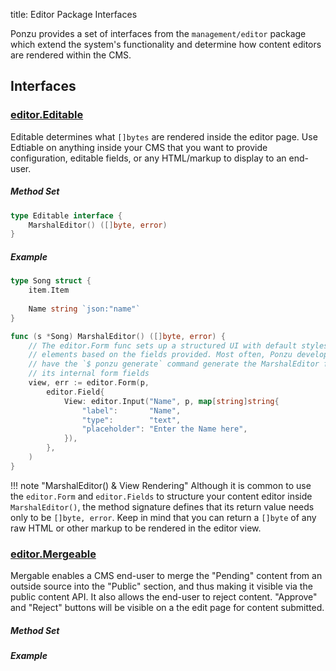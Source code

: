 title: Editor Package Interfaces

Ponzu provides a set of interfaces from the `management/editor` package which extend the system's functionality and determine how content editors are rendered within the CMS.

## Interfaces

### [editor.Editable](https://godoc.org/github.com/ponzu-cms/ponzu/management/editor#Editable)

Editable determines what `[]bytes` are rendered inside the editor page. Use Edtiable on anything inside your CMS that you want to provide configuration, editable fields, or any HTML/markup to display to an end-user.

##### Method Set

```go
type Editable interface {
    MarshalEditor() ([]byte, error)
}
```

##### Example

```go
type Song struct {
    item.Item
    
    Name string `json:"name"`
}

func (s *Song) MarshalEditor() ([]byte, error) {
    // The editor.Form func sets up a structured UI with default styles and form
    // elements based on the fields provided. Most often, Ponzu developers will
    // have the `$ ponzu generate` command generate the MarshalEditor func and 
    // its internal form fields
    view, err := editor.Form(p,
		editor.Field{
			View: editor.Input("Name", p, map[string]string{
				"label":       "Name",
				"type":        "text",
				"placeholder": "Enter the Name here",
			}),
		},
    )
}
```

!!! note "MarshalEditor() & View Rendering"
    Although it is common to use the `editor.Form` and `editor.Fields` to structure your content editor inside `MarshalEditor()`, the method signature defines that its return value needs only to be `[]byte, error`. Keep in mind that you can return a `[]byte` of any raw HTML or other markup to be rendered in the editor view.

### [editor.Mergeable](https://godoc.org/github.com/ponzu-cms/ponzu/management/editor#Mergeable)

Mergable enables a CMS end-user to merge the "Pending" content from an outside source into the "Public" section, and thus making it visible via the public content API. It also allows the end-user to reject content. "Approve" and "Reject" buttons will be visible on a the edit page for content submitted.

##### Method Set


##### Example